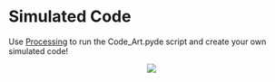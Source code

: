 # Simulated Code

Use [Processing](www.processing.org) to run the Code_Art.pyde script and create your own simulated code!

<p align="center"><img src="https://github.com/erdavids/Simulated-Code/blob/master/Favorites/git-display.png"></p>
